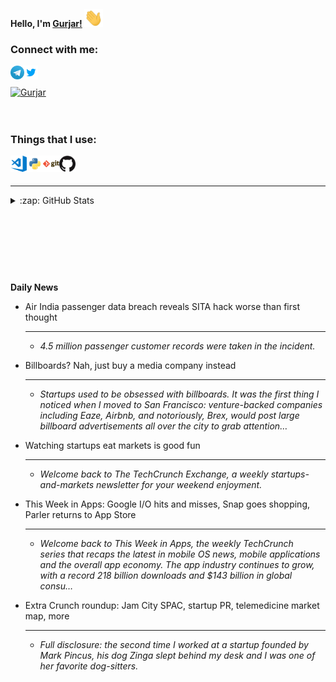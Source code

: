 #### Hello, I'm [Gurjar!](https://GurjarKing.github.io) <img src="https://raw.githubusercontent.com/ABSphreak/ABSphreak/master/gifs/Hi.gif" width="30px"></h2>


### Connect with me:

[<img align="left" alt="Gurjar | Telegram" width="22px" src="https://raw.githubusercontent.com/github/explore/80688e429a7d4ef2fca1e82350fe8e3517d3494d/topics/telegram/telegram.png" />][Telegram]
[<img align="left" alt="Gurjar | Twitter" width="22px" src="https://raw.githubusercontent.com/github/explore/80688e429a7d4ef2fca1e82350fe8e3517d3494d/topics/twitter/twitter.png" />][Twitter]
<br >
<br >
<a href="https://github.com/GurjarKing"><img src="https://komarev.com/ghpvc/?username=GurjarKing" alt="Gurjar" /></a> <br />
<br />
<br />
<!-- <br >

![](https://visitor-badge.glitch.me/badge?page_id=GurjarKing)

<br /> -->

### Things that I use:

[<img align="left" alt="Visual Studio Code" width="26px" src="https://raw.githubusercontent.com/github/explore/80688e429a7d4ef2fca1e82350fe8e3517d3494d/topics/visual-studio-code/visual-studio-code.png" />][VSCode]
[<img align="left" alt="Python" width="26px" src="https://raw.githubusercontent.com/github/explore/80688e429a7d4ef2fca1e82350fe8e3517d3494d/topics/python/python.png" />][Python]
[<img align="left" alt="Git" width="26px" src="https://raw.githubusercontent.com/github/explore/80688e429a7d4ef2fca1e82350fe8e3517d3494d/topics/git/git.png" />][Git]
[<img align="left" alt="GitHub" width="26px" src="https://raw.githubusercontent.com/github/explore/78df643247d429f6cc873026c0622819ad797942/topics/github/github.png" />][Github]

<br />
<br />

---
<details>
  <summary>:zap: GitHub Stats</summary>

<img align="left" alt="Gurjar's Github Stats" src="https://github-readme-stats.vercel.app/api?username=GurjarKing&show_icons=true&hide_border=true&count_private=true&include_all_commit=true&theme=algolia" />

</details>

<!-- ### 🔔 My latest tweet
<a href="https://twitter.com/Gurjar_King43" target="_blank">
	<img src="https://github.com/GurjarKing/GurjarKing/raw/master/tweet.png" width="70%" align="center" alt="Click to view on Twitter" title="My latest tweet, as an image"/>
</a> -->
<br>

<pre>

</pre>

<!-- **Quote of the hour:**

{qoth}

~ {qoth_author}
<pre>

</pre> -->
<br>
<pre>


</pre>
<strong>Daily News</strong>
  
  - Air India passenger data breach reveals SITA hack worse than first thought
     <hr/>
     
      - *4.5 million passenger customer records were taken in the incident.*
     
  - Billboards? Nah, just buy a media company instead
      <hr/>
      
      - *Startups used to be obsessed with billboards. It was the first thing I noticed when I moved to San Francisco: venture-backed companies including Eaze, Airbnb, and notoriously, Brex, would post large billboard advertisements all over the city to grab attention…*
      
  - Watching startups eat markets is good fun
      <hr/>
      
      - *Welcome back to The TechCrunch Exchange, a weekly startups-and-markets newsletter for your weekend enjoyment.*
      
  - This Week in Apps: Google I/O hits and misses, Snap goes shopping, Parler returns to App Store
      <hr/>
      
      - *Welcome back to This Week in Apps, the weekly TechCrunch series that recaps the latest in mobile OS news, mobile applications and the overall app economy. The app industry continues to grow, with a record 218 billion downloads and $143 billion in global consu…*
       
  - Extra Crunch roundup: Jam City SPAC, startup PR, telemedicine market map, more
      <hr/>
       
       - *Full disclosure: the second time I worked at a startup founded by Mark Pincus, his dog Zinga slept behind my desk and I was one of her favorite dog-sitters.*
      

<br />

[VSCode]: https://code.visualstudio.com/
[Python]: https://www.python.org/
[Git]: https://git-scm.com/
[Github]: https://github.com/
[Telegram]: https://t.me/Gurjar_King/
[Twitter]: https://twitter.com/Gurjar_King43/
